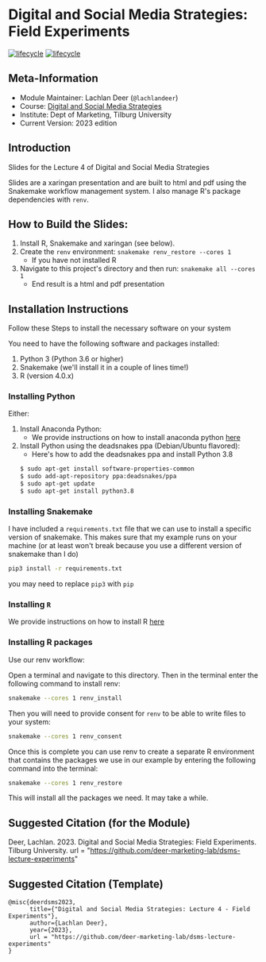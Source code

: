 # Digital and Social Media Strategies: Field Experiments

[![lifecycle](https://img.shields.io/badge/lifecycle-stable-green.svg)](https://www.tidyverse.org/lifecycle/#maturing)
[![lifecycle](https://img.shields.io/badge/version-2022-red.svg)]()


## Meta-Information

* Module Maintainer: Lachlan Deer (`@lachlandeer`)
* Course: [Digital and Social Media Strategies](https://github.com/tisem-digital-marketing/2023-dsms)
* Institute: Dept of Marketing, Tilburg University
* Current Version: 2023 edition

## Introduction

Slides for the Lecture 4 of Digital and Social Media Strategies

Slides are a xaringan presentation and are built to html and pdf using the Snakemake workflow management system.
I also manage R's package dependencies with `renv`.

## How to Build the Slides:

1. Install R, Snakemake and xaringan (see below).
2. Create the `renv` environment: `snakemake renv_restore --cores 1`
   * If you have not installed R 
3. Navigate to this project's directory and then run: `snakemake all --cores 1`
   * End result is a html and pdf presentation

## Installation Instructions

Follow these Steps to install the necessary software on your system

You need to have the following software and packages installed:

1. Python 3 (Python 3.6 or higher)
2. Snakemake (we'll install it in a couple of lines time!)
3. R (version 4.0.x)

### Installing Python

Either:

1. Install Anaconda Python:
    - We provide instructions on how to install anaconda python [here](https://pp4rs.github.io/2020-uzh-installation-guide/python/)
2. Install Python using the deadsnakes ppa (Debian/Ubuntu flavored):
    - Here's how to add the deadsnakes ppa and install Python 3.8
    ```bash
    $ sudo apt-get install software-properties-common
    $ sudo add-apt-repository ppa:deadsnakes/ppa
    $ sudo apt-get update
    $ sudo apt-get install python3.8
    ```

### Installing Snakemake

I have included a `requirements.txt` file that we can use to install a specific version of snakemake.
This makes sure that my example runs on your machine (or at least won't break because you use a different version of snakemake than I do)

``` bash
pip3 install -r requirements.txt
```

you may need to replace `pip3` with `pip`

### Installing `R`

We provide instructions on how to install R [here](https://pp4rs.github.io/2020-uzh-installation-guide/r)

### Installing R packages

Use our renv workflow:

Open a terminal and navigate to this directory.
Then in the terminal enter the following command to install renv:

``` bash
snakemake --cores 1 renv_install
```

Then you will need to provide consent for `renv` to be able to write files to your system:

``` bash
snakemake --cores 1 renv_consent
```

Once this is complete you can use renv to create a separate R environment that contains the packages we use in our example by entering the following command into the terminal:

``` bash
snakemake --cores 1 renv_restore
```

This will install all the packages we need. It may take a while.

## Suggested Citation (for the Module)

Deer, Lachlan. 2023. Digital and Social Media Strategies: Field Experiments.
Tilburg University.
url = "https://github.com/deer-marketing-lab/dsms-lecture-experiments"

## Suggested Citation (Template)

```{r, engine='out', eval = FALSE}
@misc{deerdsms2023,
      title={"Digital and Social Media Strategies: Lecture 4 - Field Experiments"},
      author={Lachlan Deer},
      year={2023},
      url = "https://github.com/deer-marketing-lab/dsms-lecture-experiments"
}
```
